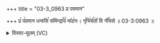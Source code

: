 +++
title = "03-3_0963 प्र पवमान"

+++
प्र꣡ प꣢वमान धन्वसि꣣ सो꣡मेन्द्रा꣢꣯य꣣ मा꣡द꣢नः। नृ꣡भि꣢र्य꣣तो꣡ वि नी꣢꣯यसे ॥ 03-3:0963 ॥

<details><summary>विस्वर-मूलम् (VC)</summary>

प्र पवमान धन्वसि सोमेन्द्राय मादनः । नृभिर्यतो वि नीयसे ॥९६३॥
</details>